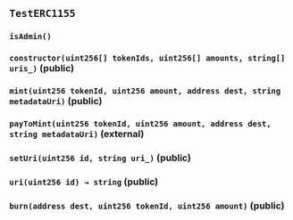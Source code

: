 ## `TestERC1155`





### `isAdmin()`






### `constructor(uint256[] tokenIds, uint256[] amounts, string[] uris_)` (public)





### `mint(uint256 tokenId, uint256 amount, address dest, string metadataUri)` (public)





### `payToMint(uint256 tokenId, uint256 amount, address dest, string metadataUri)` (external)





### `setUri(uint256 id, string uri_)` (public)





### `uri(uint256 id) → string` (public)





### `burn(address dest, uint256 tokenId, uint256 amount)` (public)








